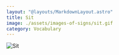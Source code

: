 ```yaml
---
layout: "@layouts/MarkdownLayout.astro"
title: Sit
image: ./assets/images-of-signs/sit.gif
category: Vocabulary
---
```


![Sit](@signs/sit.gif)
